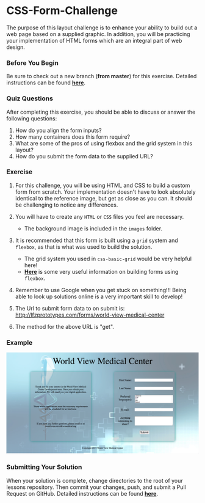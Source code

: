 # CSS-Form-Challenge

The purpose of this layout challenge is to enhance your ability to build out a web page based on a supplied graphic. In addition, you will be practicing your implementation of HTML forms which are an integral part of web design.

### Before You Begin

Be sure to check out a new branch (**from master**) for this exercise. Detailed instructions can be found [**here**](../../guides/before-each-exercise.md).

### Quiz Questions
After completing this exercise, you should be able to discuss or answer the following questions:

1. How do you align the form inputs?
1. How many containers does this form require?
1. What are some of the pros of using flexbox and the grid system in this layout?
1. How do you submit the form data to the supplied URL?

### Exercise

1. For this challenge, you will be using HTML and CSS to build a custom form from scratch. Your implementation doesn't have to look absolutely identical to the reference image, but get as close as you can. It should be challenging to notice any differences.

1. You will have to create any `HTML` or `CSS` files you feel are necessary.
    - The background image is included in the `images` folder.

1. It is recommended that this form is built using a `grid` system and `flexbox`, as that is what was used to build the solution.
    - The grid system you used in `css-basic-grid` would be very helpful here!
    - [**Here**](https://webdesign.tutsplus.com/tutorials/building-responsive-forms-with-flexbox--cms-26767) is some very useful information on building forms using `flexbox`.

1. Remember to use Google when you get stuck on something!!!
Being able to look up solutions online is a very important skill to develop!

1. The Url to submit form data to  on submit is: http://lfzprototypes.com/forms/world-view-medical-center

1. The method for the above URL is "get".


### Example

<p align="middle">
  <img src="images/form-example.png" alt="canvas-medical">
</p>


### Submitting Your Solution

When your solution is complete, change directories to the root of your lessons repository. Then commit your changes, push, and submit a Pull Request on GitHub. Detailed instructions can be found [**here**](../../guides/after-each-exercise.md).
